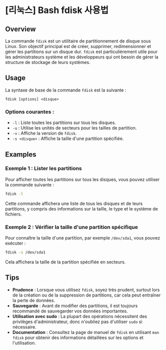 # [리눅스] Bash fdisk 사용법

## Overview
La commande `fdisk` est un utilitaire de partitionnement de disque sous Linux. Son objectif principal est de créer, supprimer, redimensionner et gérer les partitions sur un disque dur. `fdisk` est particulièrement utile pour les administrateurs système et les développeurs qui ont besoin de gérer la structure de stockage de leurs systèmes.

## Usage
La syntaxe de base de la commande `fdisk` est la suivante :

```
fdisk [options] <disque>
```

### Options courantes :
- `-l` : Liste toutes les partitions sur tous les disques.
- `-u` : Utilise les unités de secteurs pour les tailles de partition.
- `-v` : Affiche la version de `fdisk`.
- `-s <disque>` : Affiche la taille d'une partition spécifiée.

## Examples
### Exemple 1 : Lister les partitions
Pour afficher toutes les partitions sur tous les disques, vous pouvez utiliser la commande suivante :

```bash
fdisk -l
```

Cette commande affichera une liste de tous les disques et de leurs partitions, y compris des informations sur la taille, le type et le système de fichiers.

### Exemple 2 : Vérifier la taille d'une partition spécifique
Pour connaître la taille d'une partition, par exemple `/dev/sda1`, vous pouvez exécuter :

```bash
fdisk -s /dev/sda1
```

Cela affichera la taille de la partition spécifiée en secteurs.

## Tips
- **Prudence** : Lorsque vous utilisez `fdisk`, soyez très prudent, surtout lors de la création ou de la suppression de partitions, car cela peut entraîner la perte de données.
- **Sauvegarde** : Avant de modifier des partitions, il est toujours recommandé de sauvegarder vos données importantes.
- **Utilisation avec sudo** : La plupart des opérations nécessitent des privilèges d'administrateur, donc n'oubliez pas d'utiliser `sudo` si nécessaire.
- **Documentation** : Consultez la page de manuel de `fdisk` en utilisant `man fdisk` pour obtenir des informations détaillées sur les options et l'utilisation.